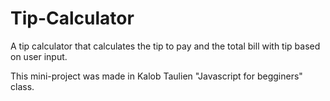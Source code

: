 # Tip-Calculator
A tip calculator that calculates the tip to pay and the total bill with tip based on user input.

This mini-project was made in Kalob Taulien "Javascript for begginers" class. 
